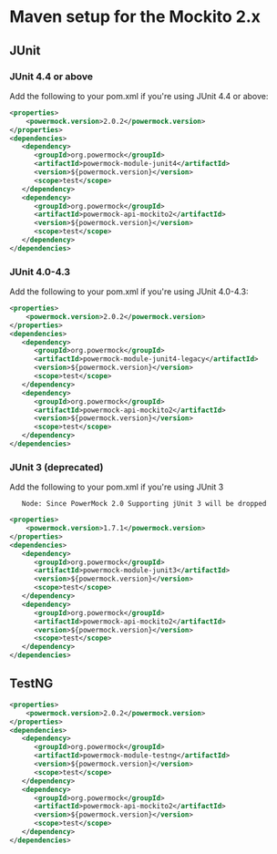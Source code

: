 # Maven setup for the Mockito 2.x #

## JUnit ##

### JUnit 4.4 or above ###

Add the following to your pom.xml if you're using JUnit 4.4 or above:

```xml
<properties>
    <powermock.version>2.0.2</powermock.version>
</properties>
<dependencies>
   <dependency>
      <groupId>org.powermock</groupId>
      <artifactId>powermock-module-junit4</artifactId>
      <version>${powermock.version}</version>
      <scope>test</scope>
   </dependency>
   <dependency>
      <groupId>org.powermock</groupId>
      <artifactId>powermock-api-mockito2</artifactId>
      <version>${powermock.version}</version>
      <scope>test</scope>
   </dependency>
</dependencies>
```

### JUnit 4.0-4.3  ###

Add the following to your pom.xml if you're using JUnit 4.0-4.3:

```xml
<properties>
    <powermock.version>2.0.2</powermock.version>
</properties>
<dependencies>
   <dependency>
      <groupId>org.powermock</groupId>
      <artifactId>powermock-module-junit4-legacy</artifactId>
      <version>${powermock.version}</version>
      <scope>test</scope>
   </dependency>
   <dependency>
      <groupId>org.powermock</groupId>
      <artifactId>powermock-api-mockito2</artifactId>
      <version>${powermock.version}</version>
      <scope>test</scope>
   </dependency>
</dependencies>
```

### JUnit 3 (deprecated) ###

Add the following to your pom.xml if you're using JUnit 3

```
   Node: Since PowerMock 2.0 Supporting jUnit 3 will be dropped
```

```xml
<properties>
    <powermock.version>1.7.1</powermock.version>
</properties>
<dependencies>
   <dependency>
      <groupId>org.powermock</groupId>
      <artifactId>powermock-module-junit3</artifactId>
      <version>${powermock.version}</version>
      <scope>test</scope>
   </dependency>
   <dependency>
      <groupId>org.powermock</groupId>
      <artifactId>powermock-api-mockito2</artifactId>
      <version>${powermock.version}</version>
      <scope>test</scope>
   </dependency>
</dependencies>
```

## TestNG ##

```xml
<properties>
    <powermock.version>2.0.2</powermock.version>
</properties>
<dependencies>
   <dependency>
      <groupId>org.powermock</groupId>
      <artifactId>powermock-module-testng</artifactId>
      <version>${powermock.version}</version>
      <scope>test</scope>
   </dependency>
   <dependency>
      <groupId>org.powermock</groupId>
      <artifactId>powermock-api-mockito2</artifactId>
      <version>${powermock.version}</version>
      <scope>test</scope>
   </dependency>  
</dependencies>
```
